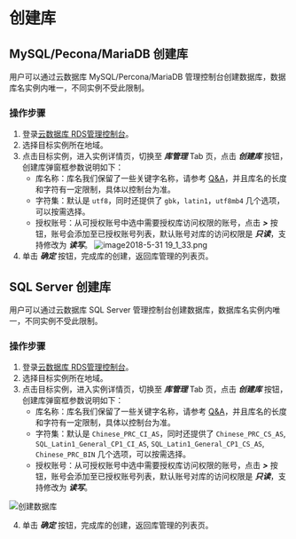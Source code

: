 # 创建库
## MySQL/Pecona/MariaDB 创建库
用户可以通过云数据库 MySQL/Percona/MariaDB 管理控制台创建数据库，数据库名实例内唯一，不同实例不受此限制。

### 操作步骤
1. 登录[云数据库 RDS管理控制台](https://rds-console.jdcloud.com/database)。
2. 选择目标实例所在地域。
3. 点击目标实例，进入实例详情页，切换至 ***库管理*** Tab 页，点击 ***创建库*** 按钮，创建库弹窗框参数说明如下：
    * 库名称：库名我们保留了一些关键字名称，请参考 [Q&A](https://www.jcloud.com/help/detail/75/isCatalog/1)，并且库名的长度和字符有一定限制，具体以控制台为准。
    * 字符集：默认是 `utf8`，同时还提供了 `gbk`，`latin1`，`utf8mb4` 几个选项，可以按需选择。
    * 授权账号：从可授权账号中选中需要授权库访问权限的账号，点击 ***>*** 按钮，账号会添加至已授权账号列表，默认账号对库的访问权限是 ***只读***，支持修改为 ***读写***。
![image2018-5-31 19_1_33.png](https://img1.jcloudcs.com/cms/7b7e0221-70e0-402a-bf02-a7dbd3f672c620180531190214.png)
4. 单击 ***确定*** 按钮，完成库的创建，返回库管理的列表页。


## SQL Server 创建库
用户可以通过云数据库 SQL Server 管理控制台创建数据库，数据库名实例内唯一，不同实例不受此限制。

### 操作步骤
1. 登录[云数据库 RDS管理控制台](https://rds-console.jdcloud.com/database)。
2. 选择目标实例所在地域。
3. 点击目标实例，进入实例详情页，切换至 ***库管理*** Tab 页，点击 ***创建库*** 按钮，创建库弹窗框参数说明如下：
    * 库名称：库名我们保留了一些关键字名称，请参考 [Q&A](https://www.jcloud.com/help/detail/75/isCatalog/1)，并且库名的长度和字符有一定限制，具体以控制台为准。
    * 字符集：默认是 `Chinese_PRC_CI_AS`，同时还提供了 `Chinese_PRC_CS_AS`, `SQL_Latin1_General_CP1_CI_AS`, `SQL_Latin1_General_CP1_CS_AS`, `Chinese_PRC_BIN` 几个选项，可以按需选择。
    * 授权账号：从可授权账号中选中需要授权库访问权限的账号，点击 ***>*** 按钮，账号会添加至已授权账号列表，默认账号对库的访问权限是 ***只读***，支持修改为 ***读写***。
    
![创建数据库](../../../image/RDS/Create-Database-SQLServer.png)

4. 单击 ***确定*** 按钮，完成库的创建，返回库管理的列表页。


